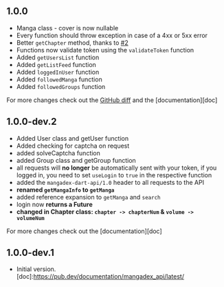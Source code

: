 ## 1.0.0
- Manga class - cover is now nullable
- Every function should throw exception in case of a 4xx or 5xx error
- Better `getChapter` method, thanks to [#2](https://github.com/hernikplays/mangadex-dart-api/pull/2)
- Functions now validate token using the `validateToken` function
- Added `getUsersList` function
- Added `getListFeed` function
- Added `loggedInUser` function
- Added `followedManga` function
- Added `followedGroups` function


For more changes check out the [GitHub diff](https://github.com/hernikplays/mangadex-dart-api/compare/1.0.0-dev2...1.0.0) and the [documentation][doc]
## 1.0.0-dev.2
- Added User class and getUser function
- Added checking for captcha on request
- added solveCaptcha function
- added Group class and getGroup function
- all requests will **no longer** be automatically sent with your token, if you logged in, you need to set `useLogin` to `true` in the respective function
- added the `mangadex-dart-api/1.0` header to all requests to the API
- **renamed `getMangaInfo` to `getManga`**
- added reference expansion to `getManga` and `search`
- login now **returns a Future**
- **changed in Chapter class: `chapter -> chapterNum` & `volume -> volumeNum`**

For more changes check out the [documentation][doc]

## 1.0.0-dev.1

- Initial version.
[doc]:https://pub.dev/documentation/mangadex_api/latest/